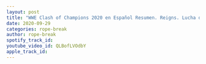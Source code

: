 ```yaml
---
layout: post
title: "WWE Clash of Champions 2020 en Español Resumen. Reigns. Lucha de Escalera. Lucha de Ambulancia"
date: 2020-09-29
categories: rope-break
author: rope-break
spotify_track_id: 
youtube_video_id: QLBofLVOdbY
apple_track_id: 
---
```

